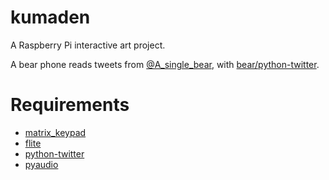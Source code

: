 # kumaden
A Raspberry Pi interactive art project.

A bear phone reads tweets from [@A_single_bear](http://twitter.com/A_single_bear/),
with [bear/python-twitter](https://github.com/bear/python-twitter/).

Requirements
============
* [matrix_keypad](https://pypi.python.org/pypi/matrix_keypad)
* [flite](http://www.speech.cs.cmu.edu/flite/)
* [python-twitter](https://github.com/bear/python-twitter)
* [pyaudio](http://people.csail.mit.edu/hubert/pyaudio/)
